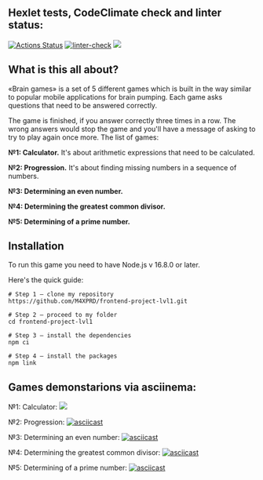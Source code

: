 ## Hexlet tests, CodeClimate check and linter status:
[![Actions Status](https://github.com/M4XPRD/frontend-project-lvl1/workflows/hexlet-check/badge.svg)](https://github.com/M4XPRD/frontend-project-lvl1/actions)
[![linter-check](https://github.com/M4XPRD/frontend-project-lvl1/actions/workflows/linter-check.yml/badge.svg)](https://github.com/M4XPRD/frontend-project-lvl1/actions/workflows/linter-check.yml)
<a href="https://codeclimate.com/github/codeclimate/codeclimate/maintainability"><img src="https://api.codeclimate.com/v1/badges/a99a88d28ad37a79dbf6/maintainability" /></a>

## What is this all about?

«Brain games» is a set of 5 different games which is built in the way similar to popular mobile applications for brain pumping. Each game asks questions that need to be answered correctly. 

The game is finished, if you answer correctly three times in a row. The wrong answers would stop the game and you'll have a message of asking to try to play again once more. The list of games:


**№1: Calculator.** It's about arithmetic expressions that need to be calculated.

**№2: Progression.** It's about finding missing numbers in a sequence of numbers.

**№3: Determining an even number.**

**№4: Determining the greatest common divisor.**

**№5: Determining of a prime number.**

## Installation

To run this game you need to have Node.js v 16.8.0 or later.

Here's the quick guide:

```
# Step 1 — clone my repository
https://github.com/M4XPRD/frontend-project-lvl1.git

# Step 2 — proceed to my folder
cd frontend-project-lvl1

# Step 3 — install the dependencies
npm ci

# Step 4 — install the packages
npm link
```
## Games demonstarions via asciinema:

№1: Calculator: [<img src="./asciinema/even.svg">](https://asciinema.org/a/445228)

№2: Progression: [![asciicast](https://asciinema.org/a/446259.svg)](https://asciinema.org/a/446259)

№3: Determining an even number: [![asciicast](https://asciinema.org/a/444554.svg)](https://asciinema.org/a/444554)

№4: Determining the greatest common divisor: [![asciicast](https://asciinema.org/a/445356.svg)](https://asciinema.org/a/445356)

№5: Determining of a prime number: [![asciicast](https://asciinema.org/a/446284.svg)](https://asciinema.org/a/446284)
